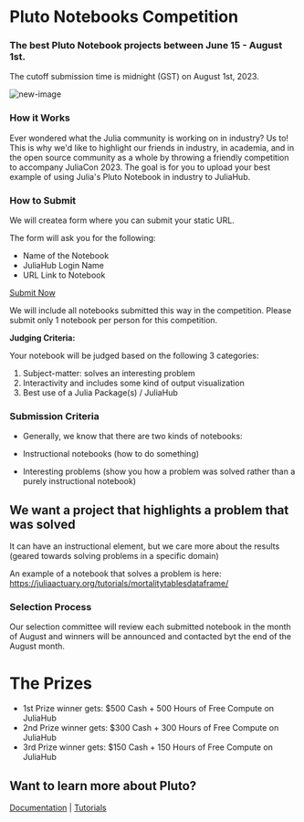 # Pluto Notebooks Competition

### The best Pluto Notebook projects between June 15 - August 1st. 
The cutoff submission time is midnight (GST) on August 1st, 2023.

![new-image](https://github.com/Dattax/sample_jl/assets/1408846/62a0675b-d079-4652-bb84-9263add0daf0)

### How it Works

Ever wondered what the Julia community is working on in industry? Us to! This is why we'd like to highlight our friends in industry, in academia, and in the open source community as a whole by throwing a friendly competition to accompany JuliaCon 2023. The goal is for you to upload your best example of using Julia's Pluto Notebook in industry to JuliaHub. 

### How to Submit

We will createa form where you can submit your static URL.

The form will ask you for the following: 

* Name of the Notebook 
* JuliaHub Login Name
* URL Link to Notebook

[Submit Now](https://forms.gle/QdwMiLseTDGpy8uq8)

We will include all notebooks submitted this way in the competition. Please submit only 1 notebook per person for this competition.

**Judging Criteria:**

Your notebook will be judged based on the following 3 categories:

1. Subject-matter: solves an interesting problem
2. Interactivity and includes some kind of output visualization
3. Best use of a Julia Package(s) / JuliaHub 

### Submission Criteria

* Generally, we know that there are two kinds of notebooks: 

* Instructional notebooks (how to do something)

* Interesting problems (show you how a problem was solved rather than a purely instructional notebook)

## We want a project that highlights a problem that was solved

It can have an instructional element, but we care more about the results (geared towards solving problems in a specific domain)

An example of a notebook that solves a problem is here: https://juliaactuary.org/tutorials/mortalitytablesdataframe/

### Selection Process

Our selection committee will review each submitted notebook in the month of August and winners will be announced and contacted byt the end of the August month.

# The Prizes
  
* 1st Prize winner gets: $500 Cash + 500 Hours of Free Compute on JuliaHub
* 2nd Prize winner gets: $300 Cash + 300 Hours of Free Compute on JuliaHub
* 3rd Prize winner gets: $150 Cash + 150 Hours of Free Compute on JuliaHub
  
 ## Want to learn more about Pluto?
  
 [Documentation](https://help.juliahub.com/juliahub/stable/tutorials/pluto_notebooks/) | [Tutorials](https://featured.plutojl.org/)


